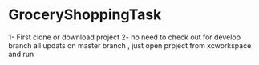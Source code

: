 # GroceryShoppingTask

1- First clone or download project
2- no need to check out for develop branch all updats on master branch , just open prpject from xcworkspace and run
